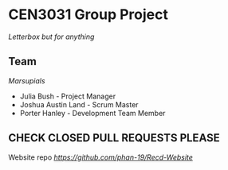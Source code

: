 # CEN3031 Group Project

*Letterbox but for anything*

## Team

*Marsupials*
* Julia Bush - Project Manager
* Joshua Austin Land - Scrum Master
* Porter Hanley - Development Team Member

## CHECK CLOSED PULL REQUESTS PLEASE

Website repo
*https://github.com/phan-19/Recd-Website*